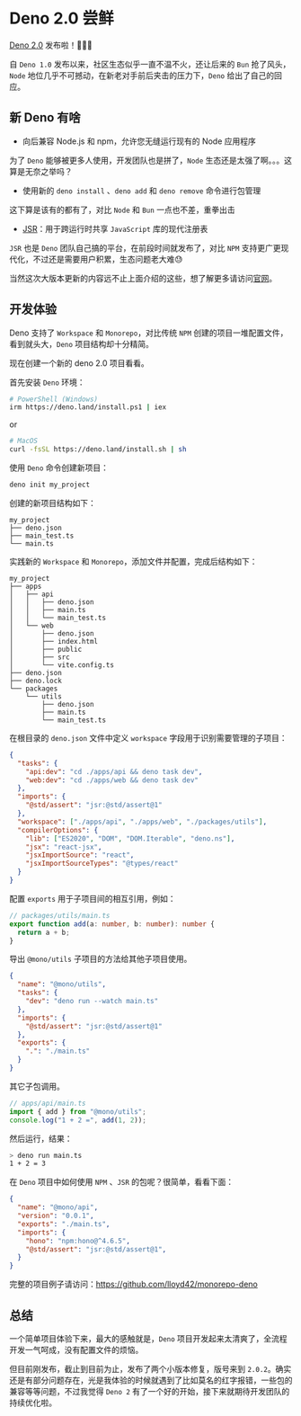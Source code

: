 # Deno 2.0 尝鲜

[Deno 2.0](https://deno.com/blog/v2.0) 发布啦！🎉🎉🎉

自 ``Deno 1.0`` 发布以来，社区生态似乎一直不温不火，还让后来的 ``Bun`` 抢了风头，``Node`` 地位几乎不可撼动，在新老对手前后夹击的压力下，``Deno`` 给出了自己的回应。

## 新 Deno 有啥

- 向后兼容 Node.js 和 npm，允许您无缝运行现有的 Node 应用程序

为了 ``Deno`` 能够被更多人使用，开发团队也是拼了，``Node`` 生态还是太强了啊。。。这算是无奈之举吗？

- 使用新的 ``deno install`` 、``deno add`` 和 ``deno remove`` 命令进行包管理

这下算是该有的都有了，对比 ``Node`` 和 ``Bun`` 一点也不差，重拳出击

- [JSR](https://jsr.io/)：用于跨运行时共享 ``JavaScript`` 库的现代注册表

``JSR`` 也是 ``Deno`` 团队自己搞的平台，在前段时间就发布了，对比 ``NPM`` 支持更广更现代化，不过还是需要用户积累，生态问题老大难😓

当然这次大版本更新的内容远不止上面介绍的这些，想了解更多请访问[官网](https://deno.com/)。

## 开发体验

Deno 支持了 ``Workspace`` 和 ``Monorepo``，对比传统 ``NPM`` 创建的项目一堆配置文件，看到就头大，``Deno`` 项目结构却十分精简。

现在创建一个新的 deno 2.0 项目看看。

首先安装 ``Deno`` 环境：

```sh
# PowerShell (Windows)
irm https://deno.land/install.ps1 | iex
```

or

```sh
# MacOS
curl -fsSL https://deno.land/install.sh | sh
```

使用 ``Deno`` 命令创建新项目：

```sh
deno init my_project
```

创建的新项目结构如下：

```text
my_project
├── deno.json
├── main_test.ts
└── main.ts
```

实践新的 ``Workspace`` 和 ``Monorepo``，添加文件并配置，完成后结构如下：

```text
my_project
├── apps
│   ├── api
│   │   ├── deno.json
│   │   ├── main.ts
│   │   └── main_test.ts
│   └── web
│       ├── deno.json
│       ├── index.html
│       ├── public
│       ├── src
│       └── vite.config.ts
├── deno.json
├── deno.lock
└── packages
    └── utils
        ├── deno.json
        ├── main.ts
        └── main_test.ts
```

在根目录的 ``deno.json`` 文件中定义 ``workspace`` 字段用于识别需要管理的子项目：

```json
{
  "tasks": {
    "api:dev": "cd ./apps/api && deno task dev",
    "web:dev": "cd ./apps/web && deno task dev"
  },
  "imports": {
    "@std/assert": "jsr:@std/assert@1"
  },
  "workspace": ["./apps/api", "./apps/web", "./packages/utils"],
  "compilerOptions": {
    "lib": ["ES2020", "DOM", "DOM.Iterable", "deno.ns"],
    "jsx": "react-jsx",
    "jsxImportSource": "react",
    "jsxImportSourceTypes": "@types/react"
  }
}
```

配置 ``exports`` 用于子项目间的相互引用，例如：

```ts
// packages/utils/main.ts
export function add(a: number, b: number): number {
  return a + b;
}
```

导出 ``@mono/utils`` 子项目的方法给其他子项目使用。

```json
{
  "name": "@mono/utils",
  "tasks": {
    "dev": "deno run --watch main.ts"
  },
  "imports": {
    "@std/assert": "jsr:@std/assert@1"
  },
  "exports": {
    ".": "./main.ts"
  }
}
```

其它子包调用。

```ts
// apps/api/main.ts
import { add } from "@mono/utils";
console.log("1 + 2 =", add(1, 2));
```

然后运行，结果：

```sh
> deno run main.ts
1 + 2 = 3
```

在 ``Deno`` 项目中如何使用 ``NPM`` 、``JSR`` 的包呢？很简单，看看下面：

```json
{
  "name": "@mono/api",
  "version": "0.0.1",
  "exports": "./main.ts",
  "imports": {
    "hono": "npm:hono@^4.6.5",
    "@std/assert": "jsr:@std/assert@1",
  }
}
```

完整的项目例子请访问：<https://github.com/lloyd42/monorepo-deno>

## 总结

一个简单项目体验下来，最大的感触就是，``Deno`` 项目开发起来太清爽了，全流程开发一气呵成，没有配置文件的烦恼。

但目前刚发布，截止到目前为止，发布了两个小版本修复，版号来到 ``2.0.2``。确实还是有部分问题存在，光是我体验的时候就遇到了比如莫名的红字报错，一些包的兼容等等问题，不过我觉得 ``Deno 2`` 有了一个好的开始，接下来就期待开发团队的持续优化啦。
